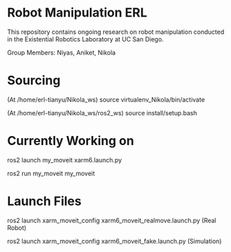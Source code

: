 # Robot Manipulation ERL    

This repository contains ongoing research on robot manipulation conducted in the Existential Robotics Laboratory at UC San Diego.

Group Members: Niyas, Aniket, Nikola

# Sourcing 
(At /home/erl-tianyu/Nikola_ws) source virtualenv_Nikola/bin/activate

(At /home/erl-tianyu/Nikola_ws/ros2_ws) source install/setup.bash

# Currently Working on
ros2 launch my_moveit xarm6.launch.py

ros2 run my_moveit my_moveit

# Launch Files
ros2 launch xarm_moveit_config xarm6_moveit_realmove.launch.py (Real Robot)

ros2 launch xarm_moveit_config xarm6_moveit_fake.launch.py (Simulation)

